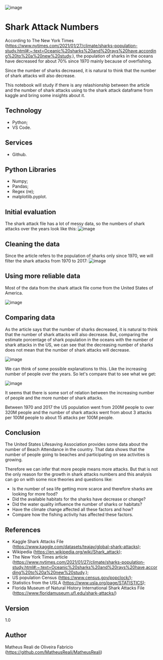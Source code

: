 ![image](https://user-images.githubusercontent.com/95454600/181918060-c785ef96-6db2-49e6-825f-bca383a2a7e8.png)
# Shark Attack Numbers
According to The New York Times (https://www.nytimes.com/2021/01/27/climate/sharks-population-study.html#:~:text=Oceanic%20sharks%20and%20rays%20have,according%20to%20a%20new%20study.), the population of sharks in the oceans have decreased for about 70% since 1970 mainly because of overfishing.

Since the number of sharks decreased, it is natural to think that the number of shark attacks will also decrease.

This notebook will study if there is any relashionship between the article and the number of shark attacks using to the shark attack dataframe from kaggle and bring some insights about it.

## Technology
- Python;
- VS Code.

## Services
- Github.

## Python Libraries
- Numpy;
- Pandas;
- Regex (re);
- matplotlib.pyplot.

## Initial evaluation
The shark attack file has a lot of messy data, so the numbers of shark attacks over the years look like this:
![image](https://user-images.githubusercontent.com/95454600/181918432-328c51af-3ed4-46de-9d35-93bc36b2607a.png)

## Cleaning the data
Since the article refers to the population of sharks only since 1970, we will filter the shark attacks from 1970 to 2017:
![image](https://user-images.githubusercontent.com/95454600/181918540-2cfc95d0-351d-4f0b-9b23-733bc1cef142.png)

## Using more reliable data
Most of the data from the shark attack file come from the United States of America.

![image](https://user-images.githubusercontent.com/95454600/181918750-bf2190d8-42a8-4f47-8b94-2818ff1c5558.png)

## Comparing data
As the article says that the number of sharks decreased, it is natural to think that the number of shark attacks will also decrease. But, comparing the estimate porcentage of shark population in the oceans with the number of shark attacks in the US, we can see that the decreasing number of sharks does not mean that the number of shark attacks will decrease.

![image](https://user-images.githubusercontent.com/95454600/181918926-d45c932c-646d-48d4-8cd4-a6533c969c2e.png)

We can think of some possible explanations to this. Like the increasing number of people over the years. So let's compare that to see what we get:

![image](https://user-images.githubusercontent.com/95454600/181919371-acac34ed-f7aa-427f-84e1-32a8b428aa7c.png)

It seems that there is some sort of relation between the increasing number of people and the more number of shark attacks.

Between 1970 and 2017 the US population went from 200M people to over 320M people and the number of shark attacks went from about 3 attacks per 100M people to about 15 attacks per 100M people.

## Conclusion
The United States Lifesaving Association provides some data about the number of Beach Attendance in the country. That data shows that the number of people going to beaches and participating on sea activities is growing.

Therefore we can infer that more people means more attacks. But that is not the only reason for the growth in shark attacks numbers and this analysis can go on with some nice theories and questions like:
- Is the number of sea life getting more scarce and therefore sharks are looking for more food?
- Did the available habitats for the sharks have decrease or change?
- Did the water quality influence the number of sharks or habitats?
- Have the climate change affected all these factors and how?
- Compare how the fishing activity has affected these factors.

## References
- Kaggle Shark Attacks File (https://www.kaggle.com/datasets/teajay/global-shark-attacks);
- Wikipedia (https://en.wikipedia.org/wiki/Shark_attack);
- The New York Times article (https://www.nytimes.com/2021/01/27/climate/sharks-population-study.html#:~:text=Oceanic%20sharks%20and%20rays%20have,according%20to%20a%20new%20study.);
- US population Census (https://www.census.gov/popclock/);
- Statistics from the USLA (https://www.usla.org/page/STATISTICS);
- Florida Museum of Natural History International Shark Attacks File (https://www.floridamuseum.ufl.edu/shark-attacks/)

## Version
1.0

## Author
Matheus Reali de Oliveira Fabricio (https://github.com/MatheusReali/MatheusReali)
